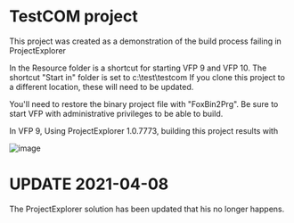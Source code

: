 # TestCOM project
This project was created as a demonstration of the build process failing in ProjectExplorer

In the Resource folder is a shortcut for starting VFP 9 and VFP 10.
The shortcut "Start in" folder is set to c:\test\testcom
If you clone this project to a different location, these will need to be updated.

You'll need to restore the binary project file with "FoxBin2Prg".
Be sure to start VFP with administrative privileges to be able to build.

In VFP 9, Using ProjectExplorer 1.0.7773, building this project results with

![image](https://user-images.githubusercontent.com/47571263/116339894-3fb56c80-a7ac-11eb-9190-5f8e4c75f833.png)

# UPDATE 2021-04-08
The ProjectExplorer solution has been updated that his no longer happens. 
